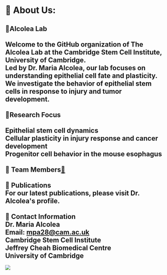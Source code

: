 # 💫 About Us:
🔭Alcolea Lab<br><br>Welcome to the GitHub organization of The Alcolea Lab at the Cambridge Stem Cell Institute, University of Cambridge.<br>Led by Dr. Maria Alcolea, our lab focuses on understanding epithelial cell fate and plasticity. We investigate the behavior of epithelial stem cells in response to injury and tumor development.<br><br>🔬Research Focus<br><br>Epithelial stem cell dynamics<br>Cellular plasticity in injury response and cancer development<br>Progenitor cell behavior in the mouse esophagus<br><br>🤝 Team Members[🔗](https://www.stemcells.cam.ac.uk/directory/maria-alcolea-group)<br><br>🌱 Publications<br>For our latest publications, please visit Dr. Alcolea's profile.<br><br>💬 Contact Information<br>Dr. Maria Alcolea<br>Email: mpa28@cam.ac.uk<br>Cambridge Stem Cell Institute<br>Jeffrey Cheah Biomedical Centre<br>University of Cambridge
---
[![](https://visitcount.itsvg.in/api?id=AlcoleaLab&icon=0&color=8)](https://visitcount.itsvg.in)

<!-- Proudly created with GPRM ( https://gprm.itsvg.in ) -->
